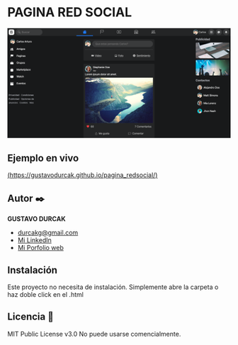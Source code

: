 # PAGINA RED SOCIAL
![Imagen del proyecto](https://github.com/gustavodurcak/pagina_redsocial/blob/main/Captura%20de%20Pantalla%202022-09-20%20a%20la(s)%2011.30.08.png)

## Ejemplo en vivo
[(https://gustavodurcak.github.io/pagina_redsocial/)](https://gustavodurcak.github.io/pagina_redsocial/)

## Autor ✒️
**GUSTAVO DURCAK**

* [durcakg@gmail.com](durcakg@gmail.com)
* [Mi LinkedIn](https://www.linkedin.com/in/gustavodurcak/)
* [Mi Porfolio web](https://gustavodurcak.github.io/portfolio/)

## Instalación 
Este proyecto no necesita de instalación. Simplemente abre la carpeta o haz doble click en el .html
  
## Licencia 📄
MIT Public License v3.0
No puede usarse comencialmente.
